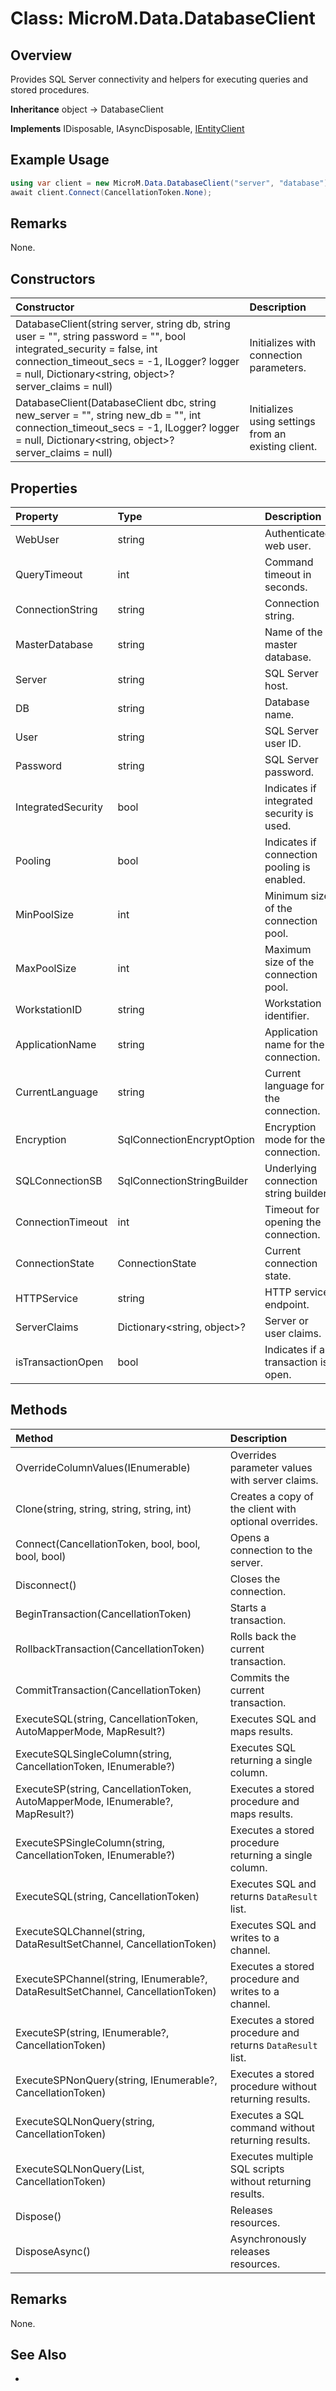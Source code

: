 # Class: MicroM.Data.DatabaseClient
## Overview
Provides SQL Server connectivity and helpers for executing queries and stored procedures.

**Inheritance**
object -> DatabaseClient

**Implements**
IDisposable, IAsyncDisposable, [IEntityClient](../IEntityClient/index.md)

## Example Usage
```csharp
using var client = new MicroM.Data.DatabaseClient("server", "database");
await client.Connect(CancellationToken.None);
```
## Remarks
None.

## Constructors
| Constructor | Description |
|:------------|:-------------|
| DatabaseClient(string server, string db, string user = "", string password = "", bool integrated_security = false, int connection_timeout_secs = -1, ILogger? logger = null, Dictionary<string, object>? server_claims = null) | Initializes with connection parameters. |
| DatabaseClient(DatabaseClient dbc, string new_server = "", string new_db = "", int connection_timeout_secs = -1, ILogger? logger = null, Dictionary<string, object>? server_claims = null) | Initializes using settings from an existing client. |

## Properties
| Property | Type | Description |
|:------------|:-------------|:-------------|
| WebUser | string | Authenticated web user. |
| QueryTimeout | int | Command timeout in seconds. |
| ConnectionString | string | Connection string. |
| MasterDatabase | string | Name of the master database. |
| Server | string | SQL Server host. |
| DB | string | Database name. |
| User | string | SQL Server user ID. |
| Password | string | SQL Server password. |
| IntegratedSecurity | bool | Indicates if integrated security is used. |
| Pooling | bool | Indicates if connection pooling is enabled. |
| MinPoolSize | int | Minimum size of the connection pool. |
| MaxPoolSize | int | Maximum size of the connection pool. |
| WorkstationID | string | Workstation identifier. |
| ApplicationName | string | Application name for the connection. |
| CurrentLanguage | string | Current language for the connection. |
| Encryption | SqlConnectionEncryptOption | Encryption mode for the connection. |
| SQLConnectionSB | SqlConnectionStringBuilder | Underlying connection string builder. |
| ConnectionTimeout | int | Timeout for opening the connection. |
| ConnectionState | ConnectionState | Current connection state. |
| HTTPService | string | HTTP service endpoint. |
| ServerClaims | Dictionary<string, object>? | Server or user claims. |
| isTransactionOpen | bool | Indicates if a transaction is open. |

## Methods
| Method | Description |
|:------------|:-------------|
| OverrideColumnValues(IEnumerable<ColumnBase>) | Overrides parameter values with server claims. |
| Clone(string, string, string, string, int) | Creates a copy of the client with optional overrides. |
| Connect(CancellationToken, bool, bool, bool, bool) | Opens a connection to the server. |
| Disconnect() | Closes the connection. |
| BeginTransaction(CancellationToken) | Starts a transaction. |
| RollbackTransaction(CancellationToken) | Rolls back the current transaction. |
| CommitTransaction(CancellationToken) | Commits the current transaction. |
| ExecuteSQL<T>(string, CancellationToken, AutoMapperMode, MapResult<T>?) | Executes SQL and maps results. |
| ExecuteSQLSingleColumn<T>(string, CancellationToken, IEnumerable<ColumnBase>?) | Executes SQL returning a single column. |
| ExecuteSP<T>(string, CancellationToken, AutoMapperMode, IEnumerable<ColumnBase>?, MapResult<T>?) | Executes a stored procedure and maps results. |
| ExecuteSPSingleColumn<T>(string, CancellationToken, IEnumerable<ColumnBase>?) | Executes a stored procedure returning a single column. |
| ExecuteSQL(string, CancellationToken) | Executes SQL and returns <code>DataResult</code> list. |
| ExecuteSQLChannel(string, DataResultSetChannel, CancellationToken) | Executes SQL and writes to a channel. |
| ExecuteSPChannel(string, IEnumerable<ColumnBase>?, DataResultSetChannel, CancellationToken) | Executes a stored procedure and writes to a channel. |
| ExecuteSP(string, IEnumerable<ColumnBase>?, CancellationToken) | Executes a stored procedure and returns <code>DataResult</code> list. |
| ExecuteSPNonQuery(string, IEnumerable<ColumnBase>?, CancellationToken) | Executes a stored procedure without returning results. |
| ExecuteSQLNonQuery(string, CancellationToken) | Executes a SQL command without returning results. |
| ExecuteSQLNonQuery(List<string>, CancellationToken) | Executes multiple SQL scripts without returning results. |
| Dispose() | Releases resources. |
| DisposeAsync() | Asynchronously releases resources. |

## Remarks
None.

## See Also
-

